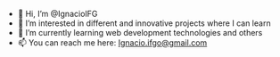 - 👋 Hi, I’m @IgnacioIFG
- 👀 I’m interested in different and innovative projects where I can learn
- 🌱 I’m currently learning web development technologies and others
- 📫 You can reach me here: Ignacio.ifgo@gmail.com

<!---
IgnacioIFG/IgnacioIFG is a ✨ special ✨ repository because its `README.md` (this file) appears on your GitHub profile.
You can click the Preview link to take a look at your changes.
--->
